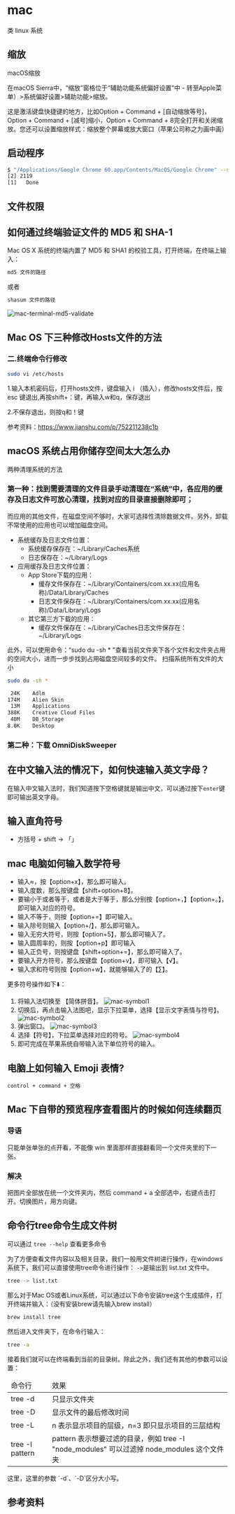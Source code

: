 # mac

类 linux 系统

## 缩放

macOS缩放

在macOS Sierra中，“缩放”窗格位于“辅助功能系统偏好设置”中 - 转至Apple菜单）>系统偏好设置>辅助功能>缩放。

这是激活键盘快捷键的地方，比如Option + Command + [自动缩放等号]，Option + Command + [减号]缩小，Option + Command + 8完全打开和关闭缩放。您还可以设置缩放样式：缩放整个屏幕或放大窗口（苹果公司称之为画中画）

## 启动程序

```bash
$ "/Applications/Google Chrome 60.app/Contents/MacOS/Google Chrome" --user-data-dir="/Users/linjy/Library/Application Support/Google/Chrome60" > /dev/null 2>&1 &
[2] 2119
[1]   Done                  
```

## 文件权限

## 如何通过终端验证文件的 MD5 和 SHA-1

Mac OS X 系统的终端内置了 MD5 和 SHA1 的校验工具，打开终端，在终端上输入：

```bash
md5 文件的路径
```

或者
```bash
shasum 文件的路径
```

![mac-terminal-md5-validate](../.vuepress/public/images/2020-05-09-09-10-33-mac-terminal-md5-validate.png)

## Mac OS 下三种修改Hosts文件的方法

### 二.终端命令行修改

```bash
sudo vi /etc/hosts
```

1.输入本机密码后，打开hosts文件，键盘输入 i （插入），修改hosts文件后，按 esc 键退出,再按shift+：键，再输入w和q，保存退出

2.不保存退出，则按q和！键

参考资料：https://www.jianshu.com/p/752211238c1b

## macOS 系统占用你储存空间太大怎么办

两种清理系统的方法

### 第一种：找到需要清理的文件目录手动清理在“系统”中，各应用的缓存及日志文件可放心清理，找到对应的目录直接删除即可；

而应用的其他文件，在磁盘空间不够时，大家可选择性清除数据文件。另外，卸载不常使用的应用也可以增加磁盘空间。

- 系统缓存及日志文件位置：
  - 系统缓存保存在：~/Library/Caches系统
  - 日志保存在：~/Library/Logs
- 应用缓存及日志文件位置：
  - App Store下载的应用：
    - 缓存文件保存在：~/Library/Containers/com.xx.xx(应用名称)/Data/Library/Caches
    - 日志文件保存在：~/Library/Containers/com.xx.xx(应用名称)/Data/Library/Logs
  - 其它第三方下载的应用：
    - 缓存文件保存在：~/Library/Caches日志文件保存在：~/Library/Logs

此外，可以使用命令：“sudo du -sh * ”查看当前文件夹下各个文件和文件夹占用的空间大小，进而一步步找到占用磁盘空间较多的文件。
扫描系统所有文件的大小

```bash
sudo du -sh *
```

```bash
 24K	Adlm
174M	Alien Skin
 13M	Applications
388K	Creative Cloud Files
 40M	DB_Storage
8.0K	Desktop
```

### 第二种：下载 OmniDiskSweeper

## 在中文输入法的情况下，如何快速输入英文字母？

在输入中文输入法时，我们知道按下空格键就是输出中文，可以通过按下`enter`键即可输出英文字母。

## 输入直角符号

- 方括号 + shift -> 「」

## mac 电脑如何输入数学符号

- 输入≈，按【option+x】，那么即可输入。
- 输入度数，那么按键盘【shift+option+8】。
- 要输小于或者等于，或者是大于等于，那么分别按【option+，】【option+。】，即可输入对应的符号。
- 输入不等于，则按【option+=】即可输入。
- 输入除号则输入【option+/】，那么即可输入。
- 输入无穷大符号，则按【option+5】，那么即可输入了。
- 输入圆周率的，则按【option+p】即可输入
- 输入正负号，则按键盘【shift+option+=】，那么即可输入了。
- 要输入开方符号，那么按键盘【option+v】，即可输入【√】。
- 输入求和符号则按【option+w】，就能够输入了的【∑】。
  
更多符号操作如下⬇️：
1. 将输入法切换至 【简体拼音】。
![mac-symbol1](../.vuepress/public/images/mac-symbol1.png)
2. 切换后，再点击输入法图吧，显示下拉菜单，选择【显示文字表情与符号】。
![mac-symbol2](../.vuepress/public/images/mac-symbol2.png)
3. 弹出窗口。
![mac-symbol3](../.vuepress/public/images/mac-symbol3.png)
4. 选择【符号】，下拉菜单选择对应的符号。
![mac-symbol4](../.vuepress/public/images/mac-symbol4.png)
5. 即可完成在苹果系统自带输入法下单位符号的输入。

## 电脑上如何输入 Emoji 表情?

`control + command + 空格`

## Mac 下自带的预览程序查看图片的时候如何连续翻页

### 导语

只能单张单张的点开看，不能像 win 里面那样直接翻看同一个文件夹里的下一张。

### 解决

把图片全部放在统一个文件夹内，然后 command + a 全部选中，右键点击打开。切换图片，用方向键。

## 命令行tree命令生成文件树

可以通过 `tree --help` 查看更多命令

为了方便查看文件内容以及相关目录，我们一般用文件树进行操作，在windows系统下，我们可以直接使用tree命令进行操作：
`->`是输出到 list.txt 文件中。
```bash
tree -> list.txt  
```

那么对于Mac OS或者Linux系统，可以通过以下命令安装tree这个生成插件，打开终端并输入：（没有安装brew请先输入brew install）
```bash
brew install tree
```

然后进入文件夹下，在命令行输入：
```bash
tree -a
```
接着我们就可以在终端看到当前的目录树。除此之外，我们还有其他的参数可以设置：
<table>
  <thead>
    <tr>
      <td>命令行</td>
      <td>效果</td>
    </tr>
  </thead>
  <tbody>
    <tr>
      <td>tree -d</td>
      <td>只显示文件夹</td>
    </tr>
    <tr>
      <td>tree -D</td>
      <td>显示文件的最后修改时间</td>
    </tr>
    <tr>
      <td>tree -L</td>
      <td>n 表示显示项目的层级，n=3 即只显示项目的三层结构</td>
    </tr>
    <tr>
      <td>tree -I pattern</td>
      <td>pattern 表示想要过滤的目录，例如 tree -I "node_modules" 可以过滤掉 node_modules 这个文件夹</td>
    </tr>
  </tbody>
</table>
这里，这里的参数 `-d`、`-D`区分大小写。

## 参考资料

